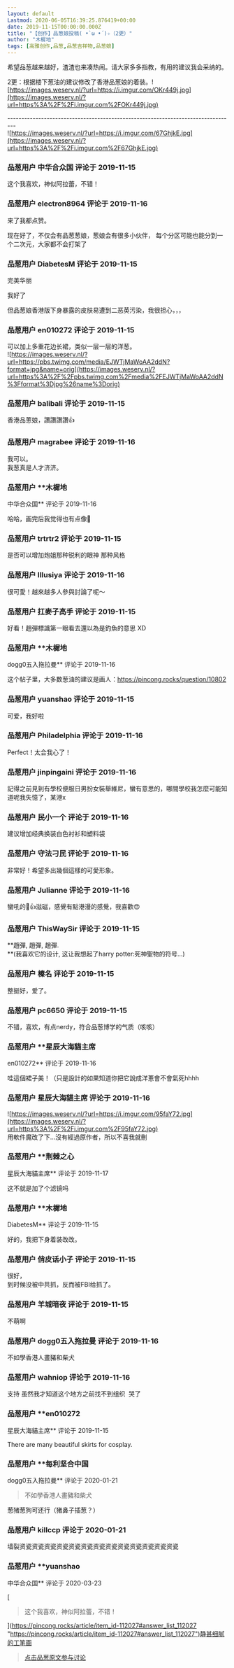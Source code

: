 ```yaml
---
layout: default
Lastmod: 2020-06-05T16:39:25.876419+00:00
date: 2019-11-15T00:00:00.000Z
title: "【创作】品葱娘投稿( •̀ ω •́ )✧（2更）"
author: "木樨地"
tags: [高雅创作,品葱,品葱吉祥物,品葱娘]
---
```


希望品葱越来越好，渣渣也来凑热闹。请大家多多指教，有用的建议我会采纳的。  
  
2更：根据楼下葱油的建议修改了香港品葱娘的着装。![https://images.weserv.nl/?url=https://i.imgur.com/OKr449j.jpg](https://images.weserv.nl/?url=https%3A%2F%2Fi.imgur.com%2FOKr449j.jpg)  
  
\---------------------------------------------------------------------------------  
![https://images.weserv.nl/?url=https://i.imgur.com/67GhjkE.jpg](https://images.weserv.nl/?url=https%3A%2F%2Fi.imgur.com%2F67GhjkE.jpg)

            
### 品葱用户 **中华合众国** 评论于 2019-11-15
        
这个我喜欢，神似阿拉蕾，不错！
        


            
### 品葱用户 **electron8964** 评论于 2019-11-16
        
来了我都点赞。  
  
现在好了，不仅会有品葱葱娘，葱娘会有很多小伙伴， 每个分区可能也能分到一个二次元，大家都不会打架了
        


            
### 品葱用户 **DiabetesM** 评论于 2019-11-15
        
完美华丽  
  
我好了  
  
但品葱娘香港版下身暴露的皮肤易遭到二恶英污染，我很担心，，，
        


            
### 品葱用户 **en010272** 评论于 2019-11-15
        
可以加上多重花边长裙，类似一层一层的洋葱。  
![https://images.weserv.nl/?url=https://pbs.twimg.com/media/EJWTjMaWoAA2ddN?format=jpg&name=orig](https://images.weserv.nl/?url=https%3A%2F%2Fpbs.twimg.com%2Fmedia%2FEJWTjMaWoAA2ddN%3Fformat%3Djpg%26name%3Dorig)
        


            
### 品葱用户 **balibali** 评论于 2019-11-15
        
香港品蔥娘，讚讚讚讚👍
        


            
### 品葱用户 **magrabee** 评论于 2019-11-16
        
我可以。  
我葱真是人才济济。
        


            
### 品葱用户 **木樨地 
中华合众国** 评论于 2019-11-16
        
哈哈，画完后我觉得也有点像🤣
        


            
### 品葱用户 **trtrtr2** 评论于 2019-11-15
        
是否可以增加炮姐那种锐利的眼神 那种风格
        


            
### 品葱用户 **Illusiya** 评论于 2019-11-16
        
很可愛！越來越多人參與討論了呢～
        


            
### 品葱用户 **扛麥子高手** 评论于 2019-11-15
        
好看！趙彈標識第一眼看去還以為是釣魚的意思 XD
        


            
### 品葱用户 **木樨地 
dogg0五入拖拉曼** 评论于 2019-11-16
        
这个帖子里，大多数葱油的建议是画人：https://pincong.rocks/question/10802
        


            
### 品葱用户 **yuanshao** 评论于 2019-11-15
        
可爱，我好啦
        


            
### 品葱用户 **Philadelphia** 评论于 2019-11-16
        
Perfect！太合我心了！
        


            
### 品葱用户 **jinpingaini** 评论于 2019-11-16
        
記得之前見到有學校便服日男扮女裝舉維尼，蠻有意思的，哪間學校我怎麼可能知道呢我失憶了，某港x
        


            
### 品葱用户 **民小一个** 评论于 2019-11-16
        
建议增加经典换装白色衬衫和塑料袋
        


            
### 品葱用户 **守法刁民** 评论于 2019-11-16
        
非常好！希望多出幾個這樣的可愛形象。
        


            
### 品葱用户 **Julianne** 评论于 2019-11-16
        
蠻吼的🤣👍滋磁，感覺有點港漫的感覺，我喜歡😍
        


            
### 品葱用户 **ThisWaySir** 评论于 2019-11-15
        
**趙彈, 趙彈, 趙彈.  
**(我喜欢它的设计, 这让我想起了harry potter:死神聖物的符号...)
        


            
### 品葱用户 **榛名** 评论于 2019-11-15
        
整挺好，爱了。
        


            
### 品葱用户 **pc6650** 评论于 2019-11-15
        
不错，喜欢，有点nerdy，符合品葱博学的气质（咳咳）
        


            
### 品葱用户 **星辰大海貓主席 
en010272** 评论于 2019-11-16
        
哇這個裙子美！（只是設計的如果知道你把它說成洋蔥會不會氣死hhhh
        


            
### 品葱用户 **星辰大海貓主席** 评论于 2019-11-16
        
![https://images.weserv.nl/?url=https://i.imgur.com/95faY72.jpg](https://images.weserv.nl/?url=https%3A%2F%2Fi.imgur.com%2F95faY72.jpg)  
用軟件魔改了下…沒有經過原作者，所以不喜我就刪
        


            
### 品葱用户 **荆棘之心 
星辰大海貓主席** 评论于 2019-11-17
        
这不就是加了个滤镜吗
        


            
### 品葱用户 **木樨地 
DiabetesM** 评论于 2019-11-15
        
好的，我把下身着装改改。
        


            
### 品葱用户 **俏皮话小子** 评论于 2019-11-15
        
很好，  
到时候没被中共抓，反而被FBI给抓了。
        


            
### 品葱用户 **羊城暗夜** 评论于 2019-11-15
        
不萌啊
        


            
### 品葱用户 **dogg0五入拖拉曼** 评论于 2019-11-16
        
不如學香港人畫豬和柴犬
        


            
### 品葱用户 **wahniop** 评论于 2019-11-16
        
支持 虽然我才知道这个地方之前找不到组织  哭了
        


            
### 品葱用户 **en010272 
星辰大海貓主席** 评论于 2019-11-15
        
There are many beautiful skirts for cosplay.
        


            
### 品葱用户 **每利坚合中国 
dogg0五入拖拉曼** 评论于 2020-01-21
        
> 不如學香港人畫豬和柴犬

  
葱猪葱狗可还行（猪鼻子插葱？）
        


            
### 品葱用户 **killccp** 评论于 2020-01-21
        
墙裂资瓷资瓷资瓷资瓷资瓷资瓷资瓷资瓷资瓷资瓷资瓷资瓷资瓷
        


            
### 品葱用户 **yuanshao 
中华合众国** 评论于 2020-03-23
        
[

> 这个我喜欢，神似阿拉蕾，不错！         

](https://pincong.rocks/article/item_id-112027#answer_list_112027 "https://pincong.rocks/article/item_id-112027#answer_list_112027")静甚细腻的工笔画
        






> [点击品葱原文参与讨论](https://pincong.rocks/article/id-8350__sort_key-agree_count__sort-DESC)

